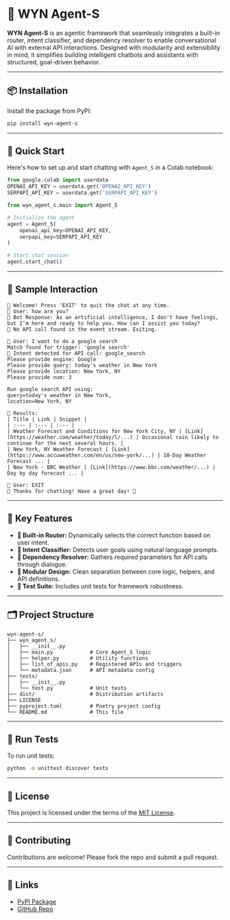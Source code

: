# 🤖 WYN Agent-S

**WYN Agent-S** is an agentic framework that seamlessly integrates a built-in router, intent classifier, and dependency resolver to enable conversational AI with external API interactions. Designed with modularity and extensibility in mind, it simplifies building intelligent chatbots and assistants with structured, goal-driven behavior.

---

## 📦 Installation

Install the package from PyPI:

```bash
pip install wyn-agent-s
````

---

## 🚀 Quick Start

Here's how to set up and start chatting with `Agent_S` in a Colab notebook:

```python
from google.colab import userdata
OPENAI_API_KEY = userdata.get('OPENAI_API_KEY')
SERPAPI_API_KEY = userdata.get('SERPAPI_API_KEY')

from wyn_agent_s.main import Agent_S

# Initialize the agent
agent = Agent_S(
    openai_api_key=OPENAI_API_KEY,
    serpapi_key=SERPAPI_API_KEY
)

# Start chat session
agent.start_chat()
```

---

## 💬 Sample Interaction

```text
👋 Welcome! Press 'EXIT' to quit the chat at any time.
👤 User: how are you?
🤖 Bot Response: As an artificial intelligence, I don't have feelings, but I'm here and ready to help you. How can I assist you today?
👀 No API call found in the event stream. Exiting.

👤 User: I want to do a google search
Match found for trigger: 'google search'
👀 Intent detected for API call: google_search
Please provide engine: Google
Please provide query: today's weather in New York
Please provide location: New York, NY
Please provide num: 3

Run google search API using:
query=today's weather in New York,
location=New York, NY

👀 Results:
| Title | Link | Snippet |
| :--- | :--- | :--- |
| Weather Forecast and Conditions for New York City, NY | [Link](https://weather.com/weather/today/l/...) | Occasional rain likely to continue for the next several hours. |
| New York, NY Weather Forecast | [Link](https://www.accuweather.com/en/us/new-york/...) | 10-Day Weather Forecast ... |
| New York - BBC Weather | [Link](https://www.bbc.com/weather/...) | Day by day forecast ... |

👤 User: EXIT
👋 Thanks for chatting! Have a great day! 🌟
```

---

## 🧠 Key Features

* **🧭 Built-in Router:** Dynamically selects the correct function based on user intent.
* **🎯 Intent Classifier:** Detects user goals using natural language prompts.
* **🧩 Dependency Resolver:** Gathers required parameters for API calls through dialogue.
* **📑 Modular Design:** Clean separation between core logic, helpers, and API definitions.
* **🧪 Test Suite:** Includes unit tests for framework robustness.

---

## 🗂️ Project Structure

```
wyn-agent-s/
├── wyn_agent_s/
│   ├── __init__.py
│   ├── main.py            # Core Agent_S logic
│   ├── helper.py          # Utility functions
│   ├── list_of_apis.py    # Registered APIs and triggers
│   └── metadata.json      # API metadata config
├── tests/
│   ├── __init__.py
│   └── test.py            # Unit tests
├── dist/                  # Distribution artifacts
├── LICENSE
├── pyproject.toml         # Poetry project config
└── README.md              # This file
```

---

## 🧪 Run Tests

To run unit tests:

```bash
python -m unittest discover tests
```

---

## 📜 License

This project is licensed under the terms of the [MIT License](./LICENSE).

---

## 🙌 Contributing

Contributions are welcome! Please fork the repo and submit a pull request.

---

## 🔗 Links

* [PyPI Package](https://pypi.org/project/wyn-agent-s/)
* [GitHub Repo](https://github.com/yiqiao-yin/wyn-agent-s)

```
